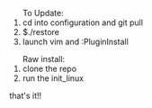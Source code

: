 <ol>
To Update:
<li> cd into configuration and git pull
<li> $./restore
<li> launch vim and :PluginInstall
</ol>
<ol>
Raw install:
<li> clone the repo
<li> run the init_linux
</ol>
  
that's it!!


